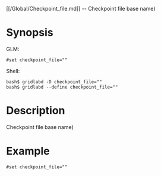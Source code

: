 [[/Global/Checkpoint_file.md]] -- Checkpoint file base name)

# Synopsis
GLM:
~~~
#set checkpoint_file=""
~~~
Shell:
~~~
bash$ gridlabd -D checkpoint_file=""
bash$ gridlabd --define checkpoint_file=""
~~~

# Description

Checkpoint file base name)

# Example

~~~
#set checkpoint_file=""
~~~
